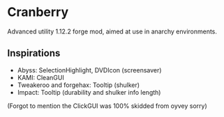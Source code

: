 # Cranberry

Advanced utility 1.12.2 forge mod, aimed at use in anarchy environments. 

## Inspirations

- Abyss: SelectionHighlight, DVDIcon (screensaver)
- KAMI: CleanGUI
- Tweakeroo and forgehax: Tooltip (shulker)
- Impact: Tooltip (durability and shulker info length)

(Forgot to mention the ClickGUI was 100% skidded from oyvey sorry)
